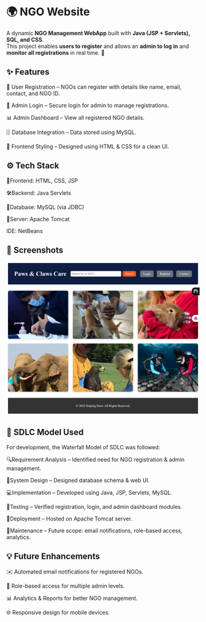 # 🌍 NGO Website  

A dynamic **NGO Management WebApp** built with **Java (JSP + Servlets), SQL, and CSS**.  
This project enables **users to register** and allows an **admin to log in** and **monitor all registrations** in real time. 🚀  

## ✨ Features

📝 User Registration – NGOs can register with details like name, email, contact, and NGO ID.

🔑 Admin Login – Secure login for admin to manage registrations.

📊 Admin Dashboard – View all registered NGO details.

🗄️ Database Integration – Data stored using MySQL.

🎨 Frontend Styling – Designed using HTML & CSS for a clean UI.

## ⚙️ Tech Stack

🎨Frontend: HTML, CSS, JSP

🛠️Backend: Java Servlets

📑Database: MySQL (via JDBC)

💾Server: Apache Tomcat

IDE: NetBeans

## 📸 Screenshots
![NGO Home Page](https://github.com/AnanyaMadanala/Ngo/raw/39c2e3ce9f447de06e867a7b126690d8a0503412/NgoIndex.jpeg)

## 📌 SDLC Model Used
For development, the Waterfall Model of SDLC was followed:

🔍Requirement Analysis – Identified need for NGO registration & admin management.

📐System Design – Designed database schema & web UI.

💻Implementation – Developed using Java, JSP, Servlets, MySQL.

🧪Testing – Verified registration, login, and admin dashboard modules.

🚀Deployment – Hosted on Apache Tomcat server.

🔧Maintenance – Future scope: email notifications, role-based access, analytics.

## 💡 Future Enhancements
✉️ Automated email notifications for registered NGOs.

🔑 Role-based access for multiple admin levels.

📊 Analytics & Reports for better NGO management.

🌐 Responsive design for mobile devices.

